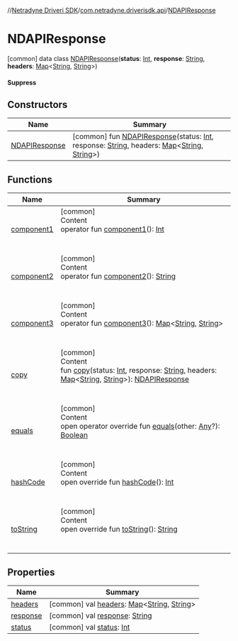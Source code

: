 //[Netradyne Driveri SDK](../../index.md)/[com.netradyne.driverisdk.api](../index.md)/[NDAPIResponse](index.md)



# NDAPIResponse  
 [common] data class [NDAPIResponse](index.md)(**status**: [Int](https://kotlinlang.org/api/latest/jvm/stdlib/kotlin/-int/index.html), **response**: [String](https://kotlinlang.org/api/latest/jvm/stdlib/kotlin/-string/index.html), **headers**: [Map](https://kotlinlang.org/api/latest/jvm/stdlib/kotlin.collections/-map/index.html)<[String](https://kotlinlang.org/api/latest/jvm/stdlib/kotlin/-string/index.html), [String](https://kotlinlang.org/api/latest/jvm/stdlib/kotlin/-string/index.html)>)

#### Suppress  
   


## Constructors  
  
|  Name|  Summary| 
|---|---|
| <a name="com.netradyne.driverisdk.api/NDAPIResponse/NDAPIResponse/#kotlin.Int#kotlin.String#kotlin.collections.Map[kotlin.String,kotlin.String]/PointingToDeclaration/"></a>[NDAPIResponse](-n-d-a-p-i-response.md)| <a name="com.netradyne.driverisdk.api/NDAPIResponse/NDAPIResponse/#kotlin.Int#kotlin.String#kotlin.collections.Map[kotlin.String,kotlin.String]/PointingToDeclaration/"></a> [common] fun [NDAPIResponse](-n-d-a-p-i-response.md)(status: [Int](https://kotlinlang.org/api/latest/jvm/stdlib/kotlin/-int/index.html), response: [String](https://kotlinlang.org/api/latest/jvm/stdlib/kotlin/-string/index.html), headers: [Map](https://kotlinlang.org/api/latest/jvm/stdlib/kotlin.collections/-map/index.html)<[String](https://kotlinlang.org/api/latest/jvm/stdlib/kotlin/-string/index.html), [String](https://kotlinlang.org/api/latest/jvm/stdlib/kotlin/-string/index.html)>)   <br>


## Functions  
  
|  Name|  Summary| 
|---|---|
| <a name="com.netradyne.driverisdk.api/NDAPIResponse/component1/#/PointingToDeclaration/"></a>[component1](component1.md)| <a name="com.netradyne.driverisdk.api/NDAPIResponse/component1/#/PointingToDeclaration/"></a>[common]  <br>Content  <br>operator fun [component1](component1.md)(): [Int](https://kotlinlang.org/api/latest/jvm/stdlib/kotlin/-int/index.html)  <br><br><br>
| <a name="com.netradyne.driverisdk.api/NDAPIResponse/component2/#/PointingToDeclaration/"></a>[component2](component2.md)| <a name="com.netradyne.driverisdk.api/NDAPIResponse/component2/#/PointingToDeclaration/"></a>[common]  <br>Content  <br>operator fun [component2](component2.md)(): [String](https://kotlinlang.org/api/latest/jvm/stdlib/kotlin/-string/index.html)  <br><br><br>
| <a name="com.netradyne.driverisdk.api/NDAPIResponse/component3/#/PointingToDeclaration/"></a>[component3](component3.md)| <a name="com.netradyne.driverisdk.api/NDAPIResponse/component3/#/PointingToDeclaration/"></a>[common]  <br>Content  <br>operator fun [component3](component3.md)(): [Map](https://kotlinlang.org/api/latest/jvm/stdlib/kotlin.collections/-map/index.html)<[String](https://kotlinlang.org/api/latest/jvm/stdlib/kotlin/-string/index.html), [String](https://kotlinlang.org/api/latest/jvm/stdlib/kotlin/-string/index.html)>  <br><br><br>
| <a name="com.netradyne.driverisdk.api/NDAPIResponse/copy/#kotlin.Int#kotlin.String#kotlin.collections.Map[kotlin.String,kotlin.String]/PointingToDeclaration/"></a>[copy](copy.md)| <a name="com.netradyne.driverisdk.api/NDAPIResponse/copy/#kotlin.Int#kotlin.String#kotlin.collections.Map[kotlin.String,kotlin.String]/PointingToDeclaration/"></a>[common]  <br>Content  <br>fun [copy](copy.md)(status: [Int](https://kotlinlang.org/api/latest/jvm/stdlib/kotlin/-int/index.html), response: [String](https://kotlinlang.org/api/latest/jvm/stdlib/kotlin/-string/index.html), headers: [Map](https://kotlinlang.org/api/latest/jvm/stdlib/kotlin.collections/-map/index.html)<[String](https://kotlinlang.org/api/latest/jvm/stdlib/kotlin/-string/index.html), [String](https://kotlinlang.org/api/latest/jvm/stdlib/kotlin/-string/index.html)>): [NDAPIResponse](index.md)  <br><br><br>
| <a name="kotlin/Any/equals/#kotlin.Any?/PointingToDeclaration/"></a>[equals](../../com.netradyne.driverisdk.video/-n-d-video-a-p-i/index.md#%5Bkotlin%2FAny%2Fequals%2F%23kotlin.Any%3F%2FPointingToDeclaration%2F%5D%2FFunctions%2F106651406)| <a name="kotlin/Any/equals/#kotlin.Any?/PointingToDeclaration/"></a>[common]  <br>Content  <br>open operator override fun [equals](../../com.netradyne.driverisdk.video/-n-d-video-a-p-i/index.md#%5Bkotlin%2FAny%2Fequals%2F%23kotlin.Any%3F%2FPointingToDeclaration%2F%5D%2FFunctions%2F106651406)(other: [Any](https://kotlinlang.org/api/latest/jvm/stdlib/kotlin/-any/index.html)?): [Boolean](https://kotlinlang.org/api/latest/jvm/stdlib/kotlin/-boolean/index.html)  <br><br><br>
| <a name="kotlin/Any/hashCode/#/PointingToDeclaration/"></a>[hashCode](../../com.netradyne.driverisdk.video/-n-d-video-a-p-i/index.md#%5Bkotlin%2FAny%2FhashCode%2F%23%2FPointingToDeclaration%2F%5D%2FFunctions%2F106651406)| <a name="kotlin/Any/hashCode/#/PointingToDeclaration/"></a>[common]  <br>Content  <br>open override fun [hashCode](../../com.netradyne.driverisdk.video/-n-d-video-a-p-i/index.md#%5Bkotlin%2FAny%2FhashCode%2F%23%2FPointingToDeclaration%2F%5D%2FFunctions%2F106651406)(): [Int](https://kotlinlang.org/api/latest/jvm/stdlib/kotlin/-int/index.html)  <br><br><br>
| <a name="kotlin/Any/toString/#/PointingToDeclaration/"></a>[toString](../../com.netradyne.driverisdk.video/-n-d-video-a-p-i/index.md#%5Bkotlin%2FAny%2FtoString%2F%23%2FPointingToDeclaration%2F%5D%2FFunctions%2F106651406)| <a name="kotlin/Any/toString/#/PointingToDeclaration/"></a>[common]  <br>Content  <br>open override fun [toString](../../com.netradyne.driverisdk.video/-n-d-video-a-p-i/index.md#%5Bkotlin%2FAny%2FtoString%2F%23%2FPointingToDeclaration%2F%5D%2FFunctions%2F106651406)(): [String](https://kotlinlang.org/api/latest/jvm/stdlib/kotlin/-string/index.html)  <br><br><br>


## Properties  
  
|  Name|  Summary| 
|---|---|
| <a name="com.netradyne.driverisdk.api/NDAPIResponse/headers/#/PointingToDeclaration/"></a>[headers](headers.md)| <a name="com.netradyne.driverisdk.api/NDAPIResponse/headers/#/PointingToDeclaration/"></a> [common] val [headers](headers.md): [Map](https://kotlinlang.org/api/latest/jvm/stdlib/kotlin.collections/-map/index.html)<[String](https://kotlinlang.org/api/latest/jvm/stdlib/kotlin/-string/index.html), [String](https://kotlinlang.org/api/latest/jvm/stdlib/kotlin/-string/index.html)>   <br>
| <a name="com.netradyne.driverisdk.api/NDAPIResponse/response/#/PointingToDeclaration/"></a>[response](response.md)| <a name="com.netradyne.driverisdk.api/NDAPIResponse/response/#/PointingToDeclaration/"></a> [common] val [response](response.md): [String](https://kotlinlang.org/api/latest/jvm/stdlib/kotlin/-string/index.html)   <br>
| <a name="com.netradyne.driverisdk.api/NDAPIResponse/status/#/PointingToDeclaration/"></a>[status](status.md)| <a name="com.netradyne.driverisdk.api/NDAPIResponse/status/#/PointingToDeclaration/"></a> [common] val [status](status.md): [Int](https://kotlinlang.org/api/latest/jvm/stdlib/kotlin/-int/index.html)   <br>

